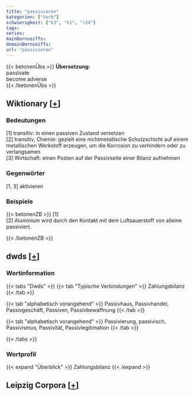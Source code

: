```yaml
---
title: "passivieren"
kategorien: ["Verb"]
schwierigkeit: ["k3", "h1", "r24"]
tags:
series:
mainDornseiffs:
domainDornseiffs:
url: "passivieren"
---
```


{{< betonenÜbs >}}
**Übersetzung:**  
passivate  
become adverse  
{{< /betonenÜbs >}}

## Wiktionary [[+](https://de.wiktionary.org/wiki/passivieren)]

### Bedeutungen
[1] transitiv: in einen passiven Zustand versetzen  
[2] transitiv, Chemie: gezielt eine nichtmetallische Schutzschicht auf einem metallischen Werkstoff erzeugen, um die Korrosion zu verhindern oder zu verlangsamen  
[3] Wirtschaft: einen Posten auf der Passivseite einer Bilanz aufnehmen  

### Gegenwörter
[1, 3] aktivieren  

### Beispiele
{{< betonenZB >}}
[1]  
[2] Aluminium wird durch den Kontakt mit dem Luftsauerstoff von alleine passiviert.  

{{< /betonenZB >}}


## dwds [[+](https://www.dwds.de/wb/passivieren)]

### Wortinformation
{{< tabs "Dwds" >}}
{{< tab "Typische Verbindungen" >}}
Zahlungsbilanz
{{< /tab >}}

{{< tab "alphabetisch vorangehend" >}}
Passivhaus, Passivhandel, Passivgeschäft, Passiven, Passivbewaffnung
{{< /tab >}}

{{< tab "alphabetisch vorangehend" >}}
Passivierung, passivisch, Passivismus, Passivität, Passivlegitimation
{{< /tab >}}

{{< /tabs >}}

### Wortprofil
{{< expand "Überblick" >}} Zahlungsbilanz {{< /expand >}}

## Leipzig Corpora [[+](https://corpora.uni-leipzig.de/en/res?word=passivieren&corpusId=deu_newscrawl-public_2018)]


